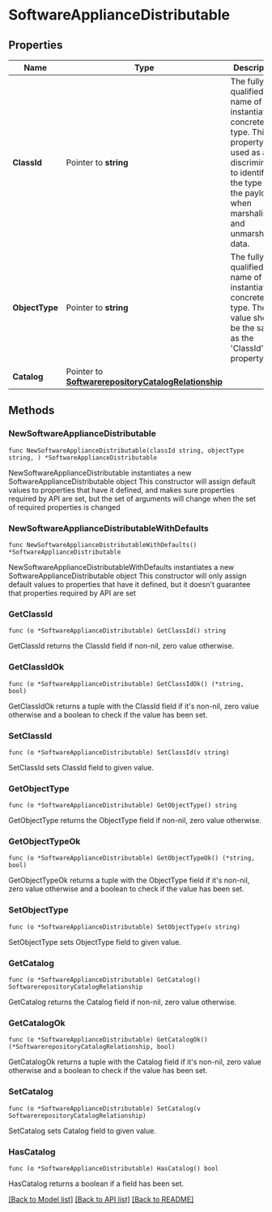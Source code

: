 # SoftwareApplianceDistributable

## Properties

Name | Type | Description | Notes
------------ | ------------- | ------------- | -------------
**ClassId** | Pointer to **string** | The fully-qualified name of the instantiated, concrete type. This property is used as a discriminator to identify the type of the payload when marshaling and unmarshaling data. | [default to "software.ApplianceDistributable"]
**ObjectType** | Pointer to **string** | The fully-qualified name of the instantiated, concrete type. The value should be the same as the &#39;ClassId&#39; property. | [default to "software.ApplianceDistributable"]
**Catalog** | Pointer to [**SoftwarerepositoryCatalogRelationship**](SoftwarerepositoryCatalogRelationship.md) |  | [optional] 

## Methods

### NewSoftwareApplianceDistributable

`func NewSoftwareApplianceDistributable(classId string, objectType string, ) *SoftwareApplianceDistributable`

NewSoftwareApplianceDistributable instantiates a new SoftwareApplianceDistributable object
This constructor will assign default values to properties that have it defined,
and makes sure properties required by API are set, but the set of arguments
will change when the set of required properties is changed

### NewSoftwareApplianceDistributableWithDefaults

`func NewSoftwareApplianceDistributableWithDefaults() *SoftwareApplianceDistributable`

NewSoftwareApplianceDistributableWithDefaults instantiates a new SoftwareApplianceDistributable object
This constructor will only assign default values to properties that have it defined,
but it doesn't guarantee that properties required by API are set

### GetClassId

`func (o *SoftwareApplianceDistributable) GetClassId() string`

GetClassId returns the ClassId field if non-nil, zero value otherwise.

### GetClassIdOk

`func (o *SoftwareApplianceDistributable) GetClassIdOk() (*string, bool)`

GetClassIdOk returns a tuple with the ClassId field if it's non-nil, zero value otherwise
and a boolean to check if the value has been set.

### SetClassId

`func (o *SoftwareApplianceDistributable) SetClassId(v string)`

SetClassId sets ClassId field to given value.


### GetObjectType

`func (o *SoftwareApplianceDistributable) GetObjectType() string`

GetObjectType returns the ObjectType field if non-nil, zero value otherwise.

### GetObjectTypeOk

`func (o *SoftwareApplianceDistributable) GetObjectTypeOk() (*string, bool)`

GetObjectTypeOk returns a tuple with the ObjectType field if it's non-nil, zero value otherwise
and a boolean to check if the value has been set.

### SetObjectType

`func (o *SoftwareApplianceDistributable) SetObjectType(v string)`

SetObjectType sets ObjectType field to given value.


### GetCatalog

`func (o *SoftwareApplianceDistributable) GetCatalog() SoftwarerepositoryCatalogRelationship`

GetCatalog returns the Catalog field if non-nil, zero value otherwise.

### GetCatalogOk

`func (o *SoftwareApplianceDistributable) GetCatalogOk() (*SoftwarerepositoryCatalogRelationship, bool)`

GetCatalogOk returns a tuple with the Catalog field if it's non-nil, zero value otherwise
and a boolean to check if the value has been set.

### SetCatalog

`func (o *SoftwareApplianceDistributable) SetCatalog(v SoftwarerepositoryCatalogRelationship)`

SetCatalog sets Catalog field to given value.

### HasCatalog

`func (o *SoftwareApplianceDistributable) HasCatalog() bool`

HasCatalog returns a boolean if a field has been set.


[[Back to Model list]](../README.md#documentation-for-models) [[Back to API list]](../README.md#documentation-for-api-endpoints) [[Back to README]](../README.md)


